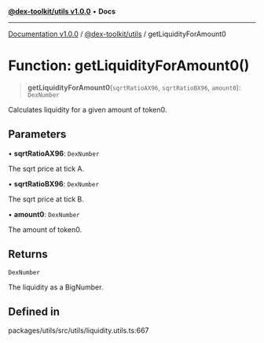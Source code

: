 [**@dex-toolkit/utils v1.0.0**](../README.md) • **Docs**

***

[Documentation v1.0.0](../../../packages.md) / [@dex-toolkit/utils](../README.md) / getLiquidityForAmount0

# Function: getLiquidityForAmount0()

> **getLiquidityForAmount0**(`sqrtRatioAX96`, `sqrtRatioBX96`, `amount0`): `DexNumber`

Calculates liquidity for a given amount of token0.

## Parameters

• **sqrtRatioAX96**: `DexNumber`

The sqrt price at tick A.

• **sqrtRatioBX96**: `DexNumber`

The sqrt price at tick B.

• **amount0**: `DexNumber`

The amount of token0.

## Returns

`DexNumber`

The liquidity as a BigNumber.

## Defined in

packages/utils/src/utils/liquidity.utils.ts:667
